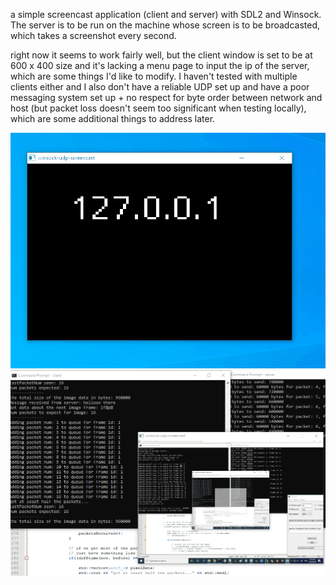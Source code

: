 a simple screencast application (client and server) with SDL2 and Winsock. The server is to be run on the machine whose screen is to be broadcasted, which takes a screenshot every second.    
     
right now it seems to work fairly well, but the client window is set to be at 600 x 400 size and it's lacking a menu page to input the ip of the server, which are some things I'd like to modify. I haven't tested with multiple clients either and I also don't have a reliable UDP set up and have a poor messaging system set up + no respect for byte order between network and host (but packet loss doesn't seem too significant when testing locally), which are some additional things to address later.    
    
![screenshot](ip_input_demo.gif "gif of what ip addr input looks like")   
![screenshot](udp-screencast-demo.gif "gif of client and server")    